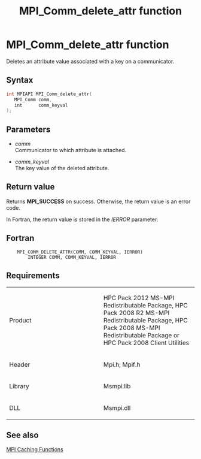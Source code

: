﻿---
title: MPI_Comm_delete_attr function
TOCTitle: MPI_Comm_delete_attr function
ms:assetid: 4d702a45-4379-4569-a23c-eb5157475962
ms:mtpsurl: https://msdn.microsoft.com/en-us/library/Dn473264(v=VS.85)
ms:contentKeyID: 59360810
ms.date: 03/28/2018
mtps_version: v=VS.85
f1_keywords:
- MPI_COMM_DELETE_ATTR
- mpif/MPI_Comm_delete_attr
- mpi/MPI_COMM_DELETE_ATTR
dev_langs:
- C++
- C
---

# MPI\_Comm\_delete\_attr function

Deletes an attribute value associated with a key on a  communicator.

## Syntax

``` c++
int MPIAPI MPI_Comm_delete_attr(
   MPI_Comm comm,
   int      comm_keyval
);
```

## Parameters

  - *comm*  
    Communicator to which attribute is attached.

  - *comm\_keyval*  
    The key value of the deleted attribute.

## Return value

Returns **MPI\_SUCCESS** on success. Otherwise, the return value is an error code.

In Fortran, the return value is stored in the *IERROR* parameter.

## Fortran

``` FORTRAN
    MPI_COMM_DELETE_ATTR(COMM, COMM_KEYVAL, IERROR)
        INTEGER COMM, COMM_KEYVAL, IERROR
```

## Requirements

<table>
<colgroup>
<col style="width: 50%" />
<col style="width: 50%" />
</colgroup>
<tbody>
<tr class="odd">
<td><p>Product</p></td>
<td><p>HPC Pack 2012 MS-MPI Redistributable Package, HPC Pack 2008 R2 MS-MPI Redistributable Package, HPC Pack 2008 MS-MPI Redistributable Package or HPC Pack 2008 Client Utilities</p></td>
</tr>
<tr class="even">
<td><p>Header</p></td>
<td>Mpi.h;
Mpif.h</td>
</tr>
<tr class="odd">
<td><p>Library</p></td>
<td>Msmpi.lib</td>
</tr>
<tr class="even">
<td><p>DLL</p></td>
<td>Msmpi.dll</td>
</tr>
</tbody>
</table>


## See also

[MPI Caching Functions](mpi-caching-functions.md)

